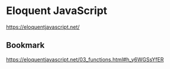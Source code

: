 # Eloquent JavaScript
https://eloquentjavascript.net/

## Bookmark
https://eloquentjavascript.net/03_functions.html#h_y6WGSsYfER